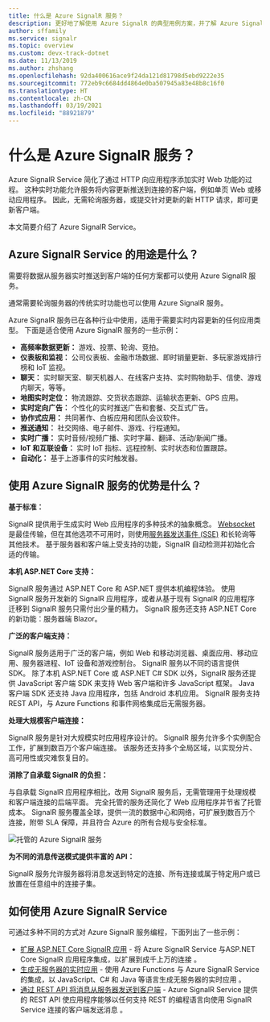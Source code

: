 ```yaml
---
title: 什么是 Azure SignalR 服务？
description: 更好地了解使用 Azure SignalR 的典型用例方案，并了解 Azure SignalR 的主要优势。
author: sffamily
ms.service: signalr
ms.topic: overview
ms.custom: devx-track-dotnet
ms.date: 11/13/2019
ms.author: zhshang
ms.openlocfilehash: 92da400616ace9f24da121d81798d5ebd9222e35
ms.sourcegitcommit: 772eb9c6684dd4864e0ba507945a83e48b8c16f0
ms.translationtype: HT
ms.contentlocale: zh-CN
ms.lasthandoff: 03/19/2021
ms.locfileid: "88921879"
---
```

# <a name="what-is-azure-signalr-service"></a>什么是 Azure SignalR 服务？

Azure SignalR Service 简化了通过 HTTP 向应用程序添加实时 Web 功能的过程。 这种实时功能允许服务将内容更新推送到连接的客户端，例如单页 Web 或移动应用程序。 因此，无需轮询服务器，或提交针对更新的新 HTTP 请求，即可更新客户端。


本文简要介绍了 Azure SignalR Service。

## <a name="what-is-azure-signalr-service-used-for"></a>Azure SignalR Service 的用途是什么？

需要将数据从服务器实时推送到客户端的任何方案都可以使用 Azure SignalR 服务。

通常需要轮询服务器的传统实时功能也可以使用 Azure SignalR 服务。

Azure SignalR 服务已在各种行业中使用，适用于需要实时内容更新的任何应用类型。 下面是适合使用 Azure SignalR 服务的一些示例：

* **高频率数据更新：** 游戏、投票、轮询、竞拍。
* **仪表板和监视：** 公司仪表板、金融市场数据、即时销量更新、多玩家游戏排行榜和 IoT 监视。
* **聊天：** 实时聊天室、聊天机器人、在线客户支持、实时购物助手、信使、游戏内聊天，等等。
* **地图实时定位：** 物流跟踪、交货状态跟踪、运输状态更新、GPS 应用。
* **实时定向广告：** 个性化的实时推送广告和套餐、交互式广告。
* **协作式应用：** 共同著作、白板应用和团队会议软件。
* **推送通知：** 社交网络、电子邮件、游戏、行程通知。
* **实时广播：** 实时音频/视频广播、实时字幕、翻译、活动/新闻广播。
* **IoT 和互联设备：** 实时 IoT 指标、远程控制、实时状态和位置跟踪。
* **自动化：** 基于上游事件的实时触发器。

## <a name="what-are-the-benefits-using-azure-signalr-service"></a>使用 Azure SignalR 服务的优势是什么？

**基于标准：**

SignalR 提供用于生成实时 Web 应用程序的多种技术的抽象概念。 [Websocket](https://wikipedia.org/wiki/WebSocket) 是最佳传输，但在其他选项不可用时，则使用[服务器发送事件 (SSE)](https://wikipedia.org/wiki/Server-sent_events) 和长轮询等其他技术。 基于服务器和客户端上受支持的功能，SignalR 自动检测并初始化合适的传输。

**本机 ASP.NET Core 支持：**

SignalR 服务通过 ASP.NET Core 和 ASP.NET 提供本机编程体验。 使用 SignalR 服务开发新的 SignalR 应用程序，或者从基于现有 SignalR 的应用程序迁移到 SignalR 服务只需付出少量的精力。
SignalR 服务还支持 ASP.NET Core 的新功能：服务器端 Blazor。

**广泛的客户端支持：**

SignalR 服务适用于广泛的客户端，例如 Web 和移动浏览器、桌面应用、移动应用、服务器进程、IoT 设备和游戏控制台。 SignalR 服务以不同的语言提供 SDK。 除了本机 ASP.NET Core 或 ASP.NET C# SDK 以外，SignalR 服务还提供 JavaScript 客户端 SDK 来支持 Web 客户端和许多 JavaScript 框架。 Java 客户端 SDK 还支持 Java 应用程序，包括 Android 本机应用。 SignalR 服务支持 REST API，与 Azure Functions 和事件网格集成后无需服务器。

**处理大规模客户端连接：**

SignalR 服务是针对大规模实时应用程序设计的。 SignalR 服务允许多个实例配合工作，扩展到数百万个客户端连接。 该服务还支持多个全局区域，以实现分片、高可用性或灾难恢复目的。

**消除了自承载 SignalR 的负担：**

与自承载 SignalR 应用程序相比，改用 SignalR 服务后，无需管理用于处理规模和客户端连接的后端平面。 完全托管的服务还简化了 Web 应用程序并节省了托管成本。 SignalR 服务覆盖全球，提供一流的数据中心和网络，可扩展到数百万个连接，附带 SLA 保障，并且符合 Azure 的所有合规与安全标准。

![托管的 Azure SignalR 服务](./media/signalr-overview/managed-signalr-service.png)

**为不同的消息传送模式提供丰富的 API：**

SignalR 服务允许服务器将消息发送到特定的连接、所有连接或属于特定用户或已放置在任意组中的连接子集。

## <a name="how-to-use-azure-signalr-service"></a>如何使用 Azure SignalR Service

可通过多种不同的方式对 Azure SignalR 服务编程，下面列出了一些示例：

- [扩展 ASP.NET Core SignalR 应用](signalr-concept-scale-aspnet-core.md) - 将 Azure SignalR Service 与ASP.NET Core SignalR 应用程序集成，以扩展到成千上万的连接  。
- [生成无服务器的实时应用](signalr-concept-azure-functions.md) - 使用 Azure Functions 与 Azure SignalR Service 的集成，以 JavaScript、C# 和 Java 等语言生成无服务器的实时应用  。
- [通过 REST API 将消息从服务器发送到客户端](https://github.com/Azure/azure-signalr/blob/dev/docs/rest-api.md) - Azure SignalR Service 提供的 REST API 使应用程序能够以任何支持 REST 的编程语言向使用 SignalR Service 连接的客户端发送消息  。
